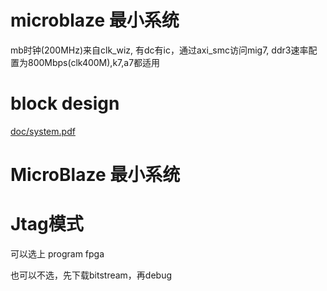 # microblaze 最小系统
mb时钟(200MHz)来自clk_wiz, 有dc有ic，通过axi_smc访问mig7, ddr3速率配置为800Mbps(clk400M),k7,a7都适用

# block design

[doc/system.pdf](doc/system.pdf)

# MicroBlaze 最小系统

# Jtag模式

可以选上 program fpga

也可以不选，先下载bitstream，再debug


